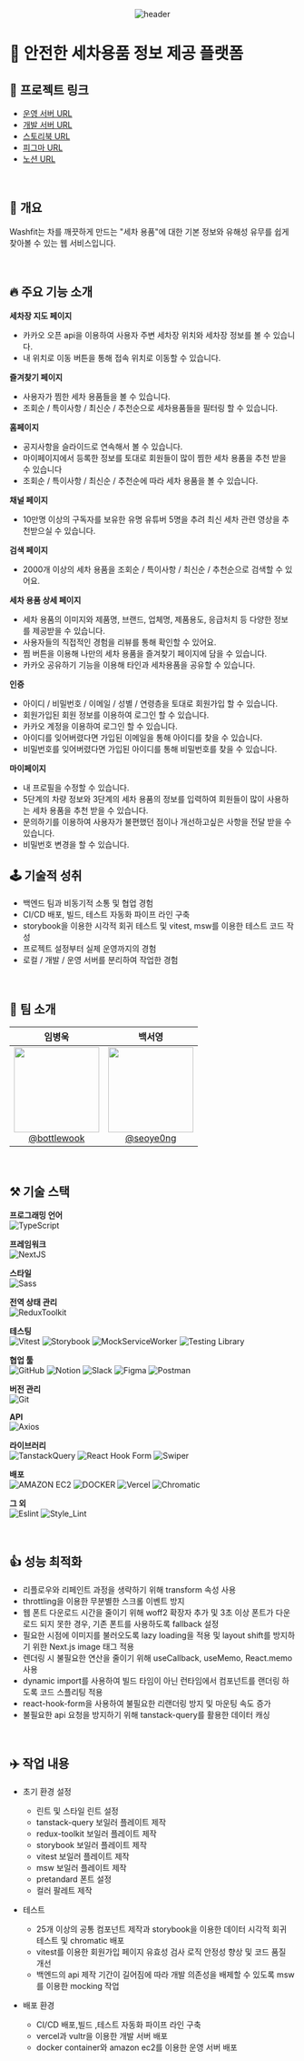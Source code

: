 <div align="center">
  
  ![header](https://capsule-render.vercel.app/api?type=waving&height=300&color=0075FF&text=Washfit&reversal=false&textBg=false&fontColor=EEEEEE)
  
</div>

# 🚗 안전한 세차용품 정보 제공 플랫폼

## 🔗 프로젝트 링크

- [운영 서버 URL](https://www.washfit.site/)
- [개발 서버 URL](https://dev.washfit.site/)
- [스토리북 URL](https://www.chromatic.com/library?appId=659a0cf1b613430cc09b3672)
- [피그마 URL](https://www.figma.com/file/B4wGiQ4M4k3mtcSyyK0ATf/washpedia?type=design&node-id=241-4547&mode=design&t=IuuBM2gGXeTFVTIW-0)
- [노션 URL](https://www.notion.so/Wash-pedia-0d4a31ff248349b3a3ea202e048303d5)

<br />

## 📖 개요

Washfit는 차를 깨끗하게 만드는 "세차 용품"에 대한 기본 정보와 유해성 유무를 쉽게 찾아볼 수 있는 웹 서비스입니다.

<br />

## 🔥 주요 기능 소개

**세차장 지도 페이지**
- 카카오 오픈 api을 이용하여 사용자 주변 세차장 위치와 세차장 정보를 볼 수 있습니다.
- 내 위치로 이동 버튼을 통해 접속 위치로 이동할 수 있습니다.

**즐겨찾기 페이지**
- 사용자가 찜한 세차 용품들을 볼 수 있습니다.
- 조회순 / 특이사항 / 최신순 / 추천순으로 세차용품들을 필터링 할 수 있습니다.

**홈페이지**
- 공지사항을 슬라이드로 연속해서 볼 수 있습니다.
- 마이페이지에서 등록한 정보를 토대로 회원들이 많이 찜한 세차 용품을 추천 받을 수 있습니다
- 조회순 / 특이사항 / 최신순 / 추천순에 따라 세차 용품을 볼 수 있습니다.

**채널 페이지**
- 10만명 이상의 구독자를 보유한 유명 유튜버 5명을 추려 최신 세차 관련 영상을 추천받으실 수 있습니다.

**검색 페이지**
- 2000개 이상의 세차 용품을 조회순 / 특이사항 / 최신순 / 추천순으로 검색할 수 있어요.

**세차 용품 상세 페이지**
- 세차 용품의 이미지와 제품명, 브랜드, 업체명, 제품용도, 응급처치 등 다양한 정보를 제공받을 수 있습니다.
- 사용자들의 직접적인 경험을 리뷰를 통해 확인할 수 있어요.
- 찜 버튼을 이용해 나만의 세차 용품을 즐겨찾기 페이지에 담을 수 있습니다.
- 카카오 공유하기 기능을 이용해 타인과 세차용품을 공유할 수 있습니다.

**인증**
- 아이디 / 비밀번호 / 이메일 / 성별 / 연령층을 토대로 회원가입 할 수 있습니다.
- 회원가입된 회원 정보를 이용하여 로그인 할 수 있습니다.
- 카카오 계정을 이용하여 로그인 할 수 있습니다.
- 아이디를 잊어버렸다면 가입된 이메일을 통해 아이디를 찾을 수 있습니다.
- 비밀번호를 잊어버렸다면 가입된 아이디를 통해 비밀번호를 찾을 수 있습니다.

**마이페이지**
- 내 프로필을 수정할 수 있습니다.
- 5단계의 차량 정보와 3단계의 세차 용품의 정보를 입력하여 회원들이 많이 사용하는 세차 용품을 추천 받을 수 있습니다.
- 문의하기를 이용하여 사용자가 불편했던 점이나 개선하고싶은 사항을 전달 받을 수 있습니다.
- 비밀번호 변경을 할 수 있습니다.


## 🕹️ 기술적 성취

- 백엔드 팀과 비동기적 소통 및 협업 경험
- CI/CD 배포, 빌드, 테스트 자동화 파이프 라인 구축
- storybook을 이용한 시각적 회귀 테스트 및 vitest, msw를 이용한 테스트 코드 작성
- 프로젝트 설정부터 실제 운영까지의 경험
- 로컬 / 개발 / 운영 서버를 분리하여 작업한 경험

<br />

## 🎯 팀 소개
<div align="center">

| **임병욱** | **백서영** |
| :------: |  :------: |
| [<img src="https://avatars.githubusercontent.com/u/103362820?v=4" height=150 width=150> <br/> @bottlewook](https://github.com/bottlewook) | [<img src="https://avatars.githubusercontent.com/u/101791501?v=4" height=150 width=150> <br/> @seoye0ng](https://github.com/seoye0ng) 

</div>

<br />

## ⚒️ 기술 스택

**프로그래밍 언어**<br />
![TypeScript](https://img.shields.io/badge/typescript-007ACC?style=for-the-badge&logo=typescript&logoColor=white)

**프레임워크**<br />
![NextJS](https://img.shields.io/badge/next.js-000000?style=for-the-badge&logo=nextdotjs&logoColor=white)

**스타일**<br />
![Sass](https://img.shields.io/badge/sass-CC6699?style=for-the-badge&logo=sass&logoColor=white)

**전역 상태 관리**<br />
![ReduxToolkit](https://img.shields.io/badge/redux_toolkit-764ABC?style=for-the-badge&logo=redux&logoColor=white)

**테스팅**<br />
![Vitest](https://img.shields.io/badge/vitest-6E9F18?style=for-the-badge&logo=vitest&logoColor=white)
![Storybook](https://img.shields.io/badge/storybook-FF4785?style=for-the-badge&logo=storybook&logoColor=white)
![MockServiceWorker](https://img.shields.io/badge/mock_service_worker-FF6A33?style=for-the-badge&logo=mockserviceworker&logoColor=white)
![Testing Library](https://img.shields.io/badge/testing_library-E33332?style=for-the-badge&logo=testinglibrary&logoColor=white)

**협업 툴**<br />
![GitHub](https://img.shields.io/badge/github-%23121011.svg?style=for-the-badge&logo=github&logoColor=white)
![Notion](https://img.shields.io/badge/notion-000000?style=for-the-badge&logo=notion&logoColor=white)
![Slack](https://img.shields.io/badge/slack-4A154B?style=for-the-badge&logo=slack&logoColor=white)
![Figma](https://img.shields.io/badge/figma-%23F24E1E.svg?style=for-the-badge&logo=figma&logoColor=white)
![Postman](https://img.shields.io/badge/postman-FF6C37.svg?style=for-the-badge&logo=postman&logoColor=white)

**버전 관리**<br />
![Git](https://img.shields.io/badge/git-%23F05033.svg?style=for-the-badge&logo=git&logoColor=white)

**API**<br />
![Axios](https://img.shields.io/badge/axios-5A29E4?style=for-the-badge&logo=axios&logoColor=white)

**라이브러리**<br />
![TanstackQuery](https://img.shields.io/badge/tanstack_query-FF4154?style=for-the-badge&logo=reactquery&logoColor=white)
![React Hook Form](https://img.shields.io/badge/react_hook_form-EC5990?style=for-the-badge&logo=reacthookform&logoColor=white)
![Swiper](https://img.shields.io/badge/swiper-6332F6?style=for-the-badge&logo=swiper&logoColor=white)

**배포**<br>
![AMAZON EC2](https://img.shields.io/badge/AMAZON_EC2-FF9900?style=for-the-badge&logo=amazonec2&logoColor=white)
![DOCKER](https://img.shields.io/badge/Docker-2496ED?style=for-the-badge&logo=docker&logoColor=white)
![Vercel](https://img.shields.io/badge/Vercel-000000?style=for-the-badge&logo=vercel&logoColor=white)
![Chromatic](https://img.shields.io/badge/chromatic-FC521F?style=for-the-badge&logo=chromatic&logoColor=white)

**그 외**<br />
![Eslint](https://img.shields.io/badge/eslint-3A33D1?style=for-the-badge&logo=eslint&logoColor=white)
![Style_Lint](https://img.shields.io/badge/style_lint-263238?style=for-the-badge&logo=stylelint&logoColor=white)

<br />

## 👍 성능 최적화
- 리플로우와 리페인트 과정을 생략하기 위해 transform 속성 사용
- throttling을 이용한 무분별한 스크롤 이벤트 방지
- 웹 폰트 다운로드 시간을 줄이기 위해 woff2 확장자 추가 및 3초 이상 폰트가 다운로드 되지 못한 경우, 기존 폰트를 사용하도록 fallback 설정
- 필요한 시점에 이미지를 불러오도록 lazy loading을 적용 및 layout shift를 방지하기 위한 Next.js image 태그 적용
- 렌더링 시 불필요한 연산을 줄이기 위해 useCallback, useMemo, React.memo 사용
- dynamic import를 사용하여 빌드 타임이 아닌 런타임에서 컴포넌트를 랜더링 하도록 코드 스플리팅 적용
- react-hook-form을 사용하여 불필요한 리랜더링 방지 및 마운팅 속도 증가
- 불필요한 api 요청을 방지하기 위해 tanstack-query를 활용한 데이터 캐싱

<br />

## ✈️ 작업 내용
- 초기 환경 설정
  - 린트 및 스타일 린트 설정
  - tanstack-query 보일러 플레이트 제작
  - redux-toolkit 보일러 플레이트 제작
  - storybook 보일러 플레이트 제작
  - vitest 보일러 플레이트 제작
  - msw 보일러 플레이트 제작
  - pretandard 폰트 설정
  - 컬러 팔레트 제작
    
- 테스트
  - 25개 이상의 공통 컴포넌트 제작과 storybook을 이용한 데이터 시각적 회귀 테스트 및 chromatic 배포
  - vitest를 이용한 회원가입 페이지 유효성 검사 로직 안정성 향상 및 코드 품질 개선
  - 백엔드의 api 제작 기간이 길어짐에 따라 개발 의존성을 배제할 수 있도록 msw를 이용한 mocking 작업

- 배포 환경
  - CI/CD 배포,빌드 ,테스트 자동화 파이프 라인 구축
  - vercel과 vultr을 이용한 개발 서버 배포
  - docker container와 amazon ec2를 이용한 운영 서버 배포
 
    



